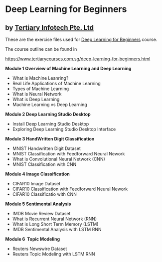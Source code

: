 # Deep Learning for Beginners
## by [Tertiary Infotech Pte. Ltd](https://www.tertiarycourses.com.sg/)

These are the exercise files used for [Deep Learning for Beginners](https://www.tertiarycourses.com.sg/deep-learning-for-beginners.html) course. 

The course outline can be found in 

https://www.tertiarycourses.com.sg/deep-learning-for-beginners.html

<p><strong>Module 1 Overview of Machine Learning and Deep Learning</strong></p>
<ul>
<li>What is Machine Leanring?</li>
<li>Real Life Applications of Machine Learning</li>
<li>Types of Machine Learning</li>
<li>What is Neural Network</li>
<li>What is Deep Learning</li>
<li>Machine Learning vs Deep Learning</li>
</ul>
<p><strong>Module 2 Deep Learning Studio Desktop</strong>&nbsp;</p>
<ul>
<li>Install Deep Learning Studio Desktop</li>
<li>Exploring Deep Learning Studio Desktop Interface</li>
</ul>
<p><strong>Module 3 HandWritten Digit Classification</strong></p>
<ul>
<li>MNIST Handwritten Digit Dataset</li>
<li>MNIST Classification with Feedforward Neural Nework</li>
<li>What is Convolutional Neural Network (CNN)</li>
<li>MNIST Classification with CNN</li>
</ul>
<p><strong>Module 4 Image Classification</strong></p>
<ul>
<li>CIFAR10 Image Dataset</li>
<li>CIFAR10 Classification with Feedforward Neural Nework</li>
<li>CIFAR10 Classificatio with CNN</li>
</ul>
<p><strong>Module 5 Sentimental Analysis</strong></p>
<ul>
<li>IMDB Movie Review Dataset</li>
<li>What is Recurrent Neural Network (RNN)</li>
<li>What is Long Short Term Memory (LSTM)</li>
<li>IMDB Sentimental Analysis with LSTM RNN</li>
</ul>
<p><strong>Module 6&nbsp; Topic Modeling</strong></p>
<ul>
<li>Reuters Newswire Dataset</li>
<li>Reuters Topic Modeling with LSTM RNN</li>
</ul>



